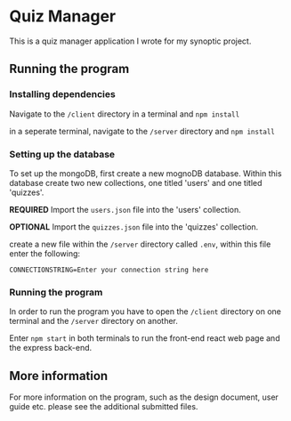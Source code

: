 # Quiz Manager

This is a quiz manager application I wrote for my synoptic project.

## Running the program

### Installing dependencies

Navigate to the `/client` directory in a terminal and
`npm install`

in a seperate terminal, navigate to the `/server` directory and
`npm install`

### Setting up the database

To set up the mongoDB, first create a new mognoDB database. Within this database create two new collections, one titled 'users' and one titled 'quizzes'.

**REQUIRED**
Import the `users.json` file into the 'users' collection.

**OPTIONAL**
Import the `quizzes.json` file into the 'quizzes' collection.

create a new file within the `/server` directory called `.env`, within this file enter the following:

```env
CONNECTIONSTRING=Enter your connection string here
```

### Running the program

In order to run the program you have to open the `/client` directory on one terminal and the `/server` directory on another.

Enter `npm start` in both terminals to run the front-end react web page and the express back-end.

## More information

For more information on the program, such as the design document, user guide etc. please see the additional submitted files.
